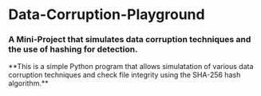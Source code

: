 # Data-Corruption-Playground
<h3>A Mini-Project that simulates data corruption techniques and the use of hashing for detection.</h3>
**This is a simple Python program that allows simulatation of various data corruption techniques and check file integrity using the SHA-256 hash algorithm.**
